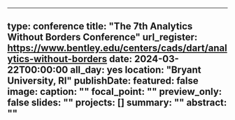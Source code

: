 
---
type: conference
title: "The 7th Analytics Without Borders Conference"
url_register: https://www.bentley.edu/centers/cads/dart/analytics-without-borders
date: 2024-03-22T00:00:00
all_day: yes
location: "Bryant University, RI"
publishDate: 
featured: false
image:
  caption: ""
  focal_point: ""
  preview_only: false
slides: ""
projects: []
summary: ""
abstract: ""
---
